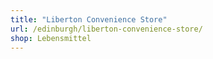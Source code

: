 ```yaml
---
title: "Liberton Convenience Store"
url: /edinburgh/liberton-convenience-store/
shop: Lebensmittel
---
```

